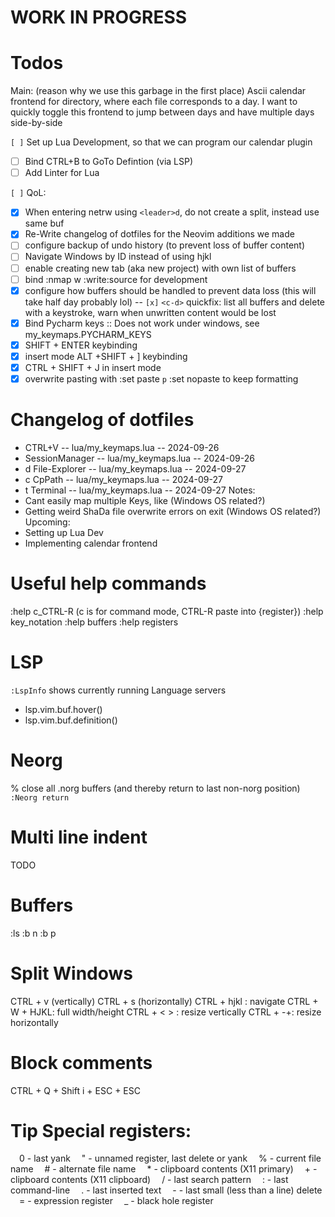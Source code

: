 # WORK IN PROGRESS

# Todos
Main: (reason why we use this garbage in the first place)
Ascii calendar frontend for directory, where each file corresponds to a day.
I want to quickly toggle this frontend to jump between days and have multiple days side-by-side

`[ ]` Set up Lua Development, so that we can program our calendar plugin
- [ ] Bind CTRL+B to GoTo Defintion (via LSP)
- [ ] Add Linter for Lua

`[ ]` QoL:
- [x] When entering netrw using `<leader>d`, do not create a split, instead use same buf
- [x] Re-Write changelog of dotfiles for the Neovim additions we made
- [ ] configure backup of undo history (to prevent loss of buffer content)
- [ ] Navigate Windows by ID instead of using hjkl
- [ ] enable creating new tab (aka new project) with own list of buffers
- [ ] bind :nmap <Leader>w :write<CR>:source<CR> for development
- [x] configure how buffers should be handled to prevent data loss (this will take half day probably lol)
-- `[x]` `<c-d>` quickfix: list all buffers and delete with a keystroke, warn when unwritten content would be lost
- [x] Bind Pycharm keys
:: Does not work under windows, see my_keymaps.PYCHARM_KEYS
- [x] SHIFT + ENTER keybinding
- [x] insert mode ALT +SHIFT + ] keybinding
- [x] CTRL + SHIFT + J in insert mode
- [x] overwrite pasting with :set paste `p` :set nopaste to keep formatting

# Changelog of dotfiles
- CTRL+V                  -- lua/my_keymaps.lua    -- 2024-09-26
- SessionManager          -- lua/my_keymaps.lua    -- 2024-09-26
- <leader>d File-Explorer -- lua/my_keymaps.lua    -- 2024-09-27 
- <leader>c CpPath        -- lua/my_keymaps.lua    -- 2024-09-27 
- <leader>t Terminal      -- lua/my_keymaps.lua    -- 2024-09-27 
Notes: 
- Cant easily map multiple Keys, like <C-S-j> (Windows OS related?) 
- Getting weird ShaDa file overwrite errors on exit (Windows OS related?)
Upcoming: 
- Setting up Lua Dev 
- Implementing calendar frontend

# Useful help commands
:help c_CTRL-R (c is for command mode, CTRL-R paste into {register}) 
:help key_notation
:help buffers
:help registers


# LSP
`:LspInfo` shows currently running Language servers
- lsp.vim.buf.hover()
- lsp.vim.buf.definition()


# Neorg
% close all .norg buffers (and thereby return to last non-norg position)
`:Neorg return`

# Multi line indent
TODO

# Buffers
:ls
:b n
:b p

# Split Windows
CTRL + v (vertically)
CTRL + s (horizontally)
CTRL + hjkl : navigate
CTRL + W + HJKL: full width/height
CTRL + < > : resize vertically
CTRL + -+: resize horizontally

# Block comments
CTRL + Q + Shift i + ESC + ESC

# Tip Special registers:
 0 - last yank
 " - unnamed register, last delete or yank
 % - current file name
 # - alternate file name
 * - clipboard contents (X11 primary)
 + - clipboard contents (X11 clipboard)
 / - last search pattern
 : - last command-line
 . - last inserted text
 - - last small (less than a line) delete
 = - expression register
 _ - black hole register

